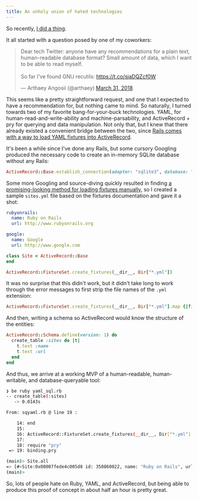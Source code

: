 ```yaml
---
title: An unholy union of hated technologies
---
```


So recently, [I did a thing][gist].

[gist]: https://gist.github.com/kejadlen/67f28ed8f618bb7e60a1c22b2f048007

It all started with a question posed by one of my coworkers:

<blockquote class="twitter-tweet" data-lang="en"><p lang="en" dir="ltr">Dear tech Twitter: anyone have any recommendations for a plain text, human-readable database format? Small amount of data, which I want to be able to read myself.<br><br>So far I&#39;ve found GNU recutils: <a href="https://t.co/sjaDQZcf0W">https://t.co/sjaDQZcf0W</a></p>&mdash; Arthaey Angosii (@arthaey) <a href="https://twitter.com/arthaey/status/980091074398990339?ref_src=twsrc%5Etfw">March 31, 2018</a></blockquote>
<script async src="https://platform.twitter.com/widgets.js" charset="utf-8"></script>

This seems like a pretty straightforward request, and one that I expected to
have a recommendation for, but nothing came to mind. So naturally, I turned
towards two of my favorite bang-for-your-buck technologies. YAML, for
human-read-and-write-ability and machine-parsability, and ActiveRecord + pry
for querying and data manipulation. Not only that, but I knew that there
already existed a convenient bridge between the two, since [Rails comes with a
way to load YAML fixtures into ActiveRecord][fixtures].

[fixtures]: http://guides.rubyonrails.org/testing.html#the-low-down-on-fixtures

It's been a while since I've done any Rails, but some cursory Googling produced
the necessary code to create an in-memory SQLite database without any Rails:

```ruby
ActiveRecord::Base.establish_connection(adapter: "sqlite3", database: ":memory:")
```

Some more Googling and source-diving quickly resulted in finding [a
promising-looking method for loading fixtures manually][load-fixtures], so I
created a sample `sites.yml` file based on the fixtures documentation and gave
it a shot:

[load-fixtures]: https://github.com/rails/rails/blob/master/activerecord/lib/active_record/fixtures.rb#L531

```yaml
rubyonrails:
  name: Ruby on Rails
  url: http://www.rubyonrails.org

google:
  name: Google
  url: http://www.google.com
```

```ruby
class Site < ActiveRecord::Base
end

ActiveRecord::FixtureSet.create_fixtures(__dir__, Dir["*.yml"])
```

It was no surprise that this didn't work, but it didn't take long to work
through the error messages to first strip the file names of the `.yml`
extension:

```ruby
ActiveRecord::FixtureSet.create_fixtures(__dir__, Dir["*.yml"].map {|file| File.basename(file, ".yml") })
```

And then, writing a schema so ActiveRecord would know the structure of the
entities:

```ruby
ActiveRecord::Schema.define(version: 1) do
  create_table :sites do |t|
    t.text :name
    t.text :url
  end
end
```

And thus, we arrive at a working MVP of a human-readable, human-writable,
and database-queryable tool:

```sh
❯ be ruby yaml_sql.rb 
-- create_table(:sites)
   -> 0.0143s

From: sqyaml.rb @ line 19 :

    14: end
    15: 
    16: ActiveRecord::FixtureSet.create_fixtures(__dir__, Dir["*.yml"].map {|file| File.basename(file, ".yml") })
    17: 
    18: require "pry"
 => 19: binding.pry

(main)> Site.all
=> [#<Site:0x00007fede4c005d8 id: 350860022, name: "Ruby on Rails", url: "http://www.rubyonrails.org">, #<Site:0x00007fede43661e8 id: 622654802, name: "Google", url: "http://www.google.com">]
(main)> 
```

So, lots of people hate on Ruby, YAML, and ActiveRecord, but being able to
produce this proof of concept in about half an hour is pretty great.
